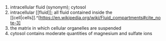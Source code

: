 1. intracellular fluid (synonym); cytosol
2. intracellular [[fluid]]; all fluid contained inside the [[cell|cells]].^[https://en.wikipedia.org/wiki/Fluid_compartments#cite_note-3]
3. the matrix in which cellular organelles are suspended
4. cytosol contains moderate quantities of magnesium and sulfate ions
